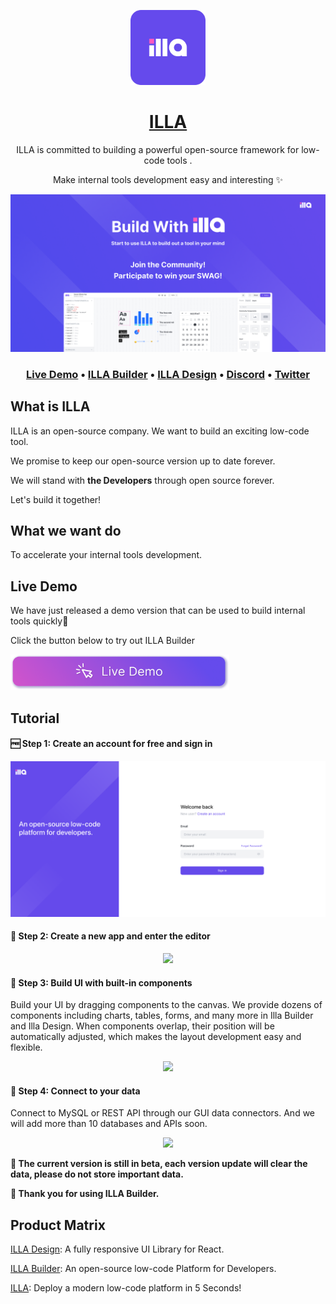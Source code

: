 <div align="center">
    <p align="center">
<a href="https://www.illacloud.com/">
  <img alt="ILLA Design Logo" width="120px" height="120px" src="https://github.com/illacloud/.github/blob/main/assets/images/ILLALogo.svg"/>
</a>
</p>
</div>

<h1 align="center"><a href="https://www.illacloud.com/">ILLA</a></h1>

<p align="center">ILLA is committed to building a powerful open-source framework for low-code tools . </p>
<p align="center"> Make internal tools development easy and interesting ✨ </p>
<p align="center">
<a href="http://fast-try.illacloud.com/">
  <img src="https://github.com/illacloud/.github/blob/main/assets/images/newBuilder.png">
</a>
</p>
<h3 align="center">
  <b><a href="http://fast-try.illacloud.com">Live Demo</a></b>
  •
  <a href="https://github.com/illacloud/illa-builder">ILLA Builder</a>
  •
  <a href="https://github.com/illacloud/illa-design">ILLA Design</a>
  •
  <a href="https://discord.gg/zKf3WKCufR">Discord</a>
  •
  <a href="https://twitter.com/illafamily">Twitter</a>
  </h3>


## What is ILLA

ILLA is an open-source company. We want to build an exciting low-code tool.

We promise to keep our open-source version up to date forever.

We will stand with **the Developers** through open source forever. 

Let's build it together!



## What we want do

To accelerate your internal tools development.



## Live Demo

<p>We have just released a demo version that can be used to build internal tools quickly🎉</p>
<p>Click the button below to try out ILLA Builder</p>
<a href="http://fast-try.illacloud.com">
<img alt="Live Demo" width="350px" height="56.85px" src="https://github.com/illacloud/.github/blob/main/assets/images/newdemo2.png" />
</a>

## Tutorial
#### 🆓 Step 1: Create an account for free and sign in

<p align="center">
<a href="http://fast-try.illacloud.com/">
  <img src="https://github.com/illacloud/.github/blob/main/assets/images/login.png">
</a>
</p>

#### 🎯 Step 2: Create a new app and enter the editor
<p align="center">
<a href="http://fast-try.illacloud.com/">
  <img src="https://illa.s3.ap-northeast-1.amazonaws.com/create-a-new-app1.gif">
</a>
</p>

#### 🎨 Step 3: Build UI with built-in components
Build your UI by dragging components to the canvas. We provide dozens of components including charts, tables, forms, and many more in Illa Builder and Illa Design. When components overlap, their position will be automatically adjusted, which makes the layout development easy and flexible.

<p align="center">
<a href="http://fast-try.illacloud.com/">
  <img src="https://github.com/illacloud/.github/blob/main/assets/images/edit-UI-with-components.gif">
</a>
</p>

#### 🔌 Step 4: Connect to your data
Connect to MySQL or REST API through our GUI data connectors. And we will add more than 10 databases and APIs soon.
<p align="center">
<a href="http://fast-try.illacloud.com/">
  <img src="https://illa.s3.ap-northeast-1.amazonaws.com/connect-your-data.gif">
</a>
</p>

**🔴 The current version is still in beta, each version update will clear the  data, please do not store important data.**

**💞 Thank you for using ILLA Builder.** 


## Product Matrix

[ILLA Design](https://github.com/illacloud/illa-design): A fully responsive UI Library for React.

[ILLA Builder](https://github.com/illacloud/illa-builder): An open-source low-code Platform for Developers.

[ILLA](https://github.com/illacloud/illa): Deploy a modern low-code platform in 5 Seconds!
